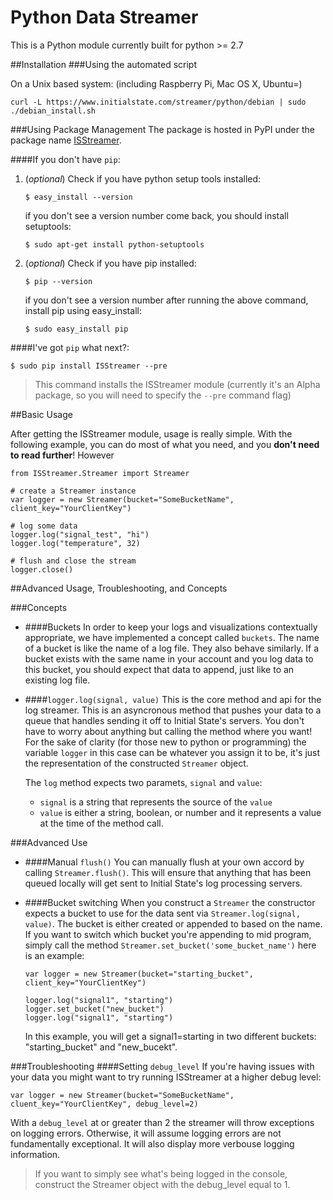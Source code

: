 Python Data Streamer
===============

This is a Python module currently built for python >= 2.7

##Installation
###Using the automated script

On a Unix based system: (including Raspberry Pi, Mac OS X, Ubuntu=) 

```
curl -L https://www.initialstate.com/streamer/python/debian | sudo ./debian_install.sh
```


###Using Package Management
The package is hosted in PyPI under the package name [ISStreamer](https://pypi.python.org/pypi/ISStreamer).

####If you don't have `pip`:

1. (*optional*) Check if you have python setup tools installed:

	```
	$ easy_install --version
	```
	
	if you don't see a version number come back, you should install setuptools:
	
	```
	$ sudo apt-get install python-setuptools
	```
	

2. (*optional*) Check if you have pip installed:

	```
	$ pip --version
	```
	
	if you don't see a version number after running the above command, install pip using easy_install:
	
	```
	$ sudo easy_install pip
	```

####I've got `pip` what next?:


```
$ sudo pip install ISStreamer --pre
```

> This command installs the ISStreamer module (currently it's an Alpha package, so you will need to specify the `--pre` command flag)
	

##Basic Usage

After getting the ISStreamer module, usage is really simple. With the following example, you can do most of what you need, and you **don't need to read further**! However


```
from ISStreamer.Streamer import Streamer

# create a Streamer instance
var logger = new Streamer(bucket="SomeBucketName", client_key="YourClientKey")

# log some data
logger.log("signal_test", "hi")
logger.log("temperature", 32)

# flush and close the stream
logger.close()
```


##Advanced Usage, Troubleshooting, and Concepts


###Concepts
- ####Buckets
	In order to keep your logs and visualizations contextually appropriate, we have implemented a concept called `buckets`. The name of a bucket is like the name of a log file. They also behave similarly. If a bucket exists with the same name in your account and you log data to this bucket, you should expect that data to append, just like to an existing log file.
	
- ####`logger.log(signal, value)`
	This is the core method and api for the log streamer. This is an asyncronous method that pushes your data to a queue that handles sending it off to Initial State's servers. You don't have to worry about anything but calling the method where you want! For the sake of clarity (for those new to python or programming) the variable `logger` in this case can be whatever you assign it to be, it's just the representation of the constructed `Streamer` object.
	
	The `log` method expects two paramets, `signal` and `value`:
	- `signal` is a string that represents the source of the `value`
	- `value` is either a string, boolean, or number and it represents a value at the time of the method call.

###Advanced Use
- ####Manual `flush()`
	You can manually flush at your own accord by calling `Streamer.flush()`. This will ensure that anything that has been queued locally  will get sent to Initial State's log processing servers.
	
- ####Bucket switching
	When you construct a `Streamer` the constructor expects a bucket to use for the data sent via `Streamer.log(signal, value)`. The bucket is either created or appended to based on the name. If you want to switch which bucket you're appending to mid program, simply call the method `Streamer.set_bucket('some_bucket_name')` here is an example:
	
	```
	var logger = new Streamer(bucket="starting_bucket", client_key="YourClientKey")
	
	logger.log("signal1", "starting")
	logger.set_bucket("new_bucket")
	logger.log("signal1", "starting")
	```  

	In this example, you will get a signal1=starting in two different buckets: "starting_bucket" and "new_bucekt".


###Troubleshooting
####Setting `debug_level`
If you're having issues with your data you might want to try running ISStreamer at a higher debug level:

```
var logger = new Streamer(bucket="SomeBucketName", cluent_key="YourClientKey", debug_level=2)
```

With a `debug_level` at or greater than 2 the streamer will throw exceptions on logging errors. Otherwise, it will assume logging errors are not fundamentally exceptional. It will also display more verbouse logging information.

> If you want to simply see what's being logged in the console, construct the Streamer object with the debug_level equal to 1.